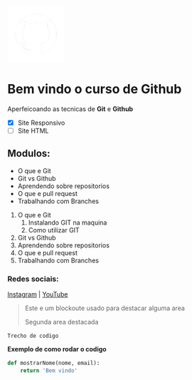 ![Logo do GitHub](/media/imggithub.png)


# Bem vindo o curso de Github
Aperfeicoando as tecnicas de **Git** e **Github**

- [x] Site Responsivo
- [ ] Site HTML

## Modulos:
* O que e Git
* Git vs Github
* Aprendendo sobre repositorios
* O que e pull request
* Trabalhando com Branches

1. O que e Git
    1. Instalando GIT na maquina
    2. Como utilizar GIT 
2. Git vs Github
3. Aprendendo sobre repositorios
4. O que e pull request
5. Trabalhando com Branches

### Redes sociais:
[Instagram](https://instagram.com) | 
[YouTube](https://youtube.com)

>Este e um blockoute usado para destacar alguma area
>
> Segunda area destacada

```
Trecho de codigo
```
**Exemplo de como rodar o codigo**

```python
def mostrarNome(nome, email):
    return 'Bem vindo'
```